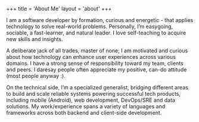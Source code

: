 +++
title = 'About Me'
layout = 'about'
+++

I am a software developer by formation, curious and energetic - that applies technology to solve real-world problems. Personally, I’m easygoing, sociable, a fast-learner, and natural leader. I love self-teaching to acquire new skills and insights.

A deliberate jack of all trades, master of none; I am motivated and curious about how technology can enhance user experiences across various domains. I have a strong sense of responsibility toward my team, clients and peers. I daresay people often appreciate my positive, can-do attitude (most people anyway :).

On the technical side, I’m a specialized generalist, bridging different areas to build and scale reliable systems powering successful tech products, including mobile (Android), web development, DevOps/SRE and data solutions. My work/experience spans a variety of languages and frameworks across both backend and client-side development.